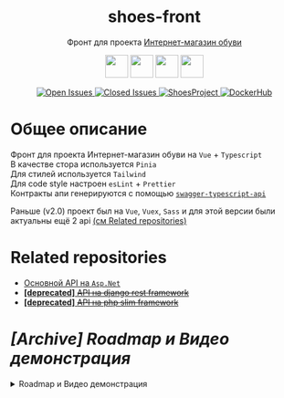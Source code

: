 <p>
    <h1 align="center">shoes-front</h1>
</p>

<p align="center">
    Фронт для проекта <a href="https://github.com/users/Skye7012/projects/3">Интернет-магазин обуви</a>
</p>

<p align="center">
  <img src="https://img.shields.io/badge/Vue-green?style=flat-square"
      height="40">
  <img src="https://img.shields.io/static/v1?label=&message=Pinia&style=flat-square&color=yellow"
      height="40">
  <img src="https://img.shields.io/static/v1?label=&message=Typescript&style=flat-square&color=1A5276"
      height="40">
  <img src="https://img.shields.io/static/v1?label=&message=Tailwind&style=flat-square&color=blue"
      height="40">
</p>

<div align="center">
  <a href="https://github.com/Skye7012/shoes-front/issues">
      <img src="https://img.shields.io/github/issues-raw/Skye7012/shoes-front" alt="Open Issues"/>
  </a>
  <a href="https://github.com/Skye7012/shoes-front/issues?q=is%3Aissue+is%3Aclosed">
      <img src="https://img.shields.io/github/issues-closed-raw/Skye7012/shoes-front" alt="Closed Issues"/>
  </a>
  <a href="https://github.com/users/Skye7012/projects/3">
      <img src="https://img.shields.io/badge/ShoesProject-gray?logo=github" alt="ShoesProject"/>
  </a>
  <a href="https://hub.docker.com/r/skye7012/shoes-front">
      <img src="https://img.shields.io/static/v1?label=&message=skye7012&#47;shoes-front&color=gray&logo=docker" alt="DockerHub"/>
  </a>
</div>

# Общее описание

Фронт для проекта Интернет-магазин обуви на `Vue` + `Typescript`  
В качестве стора используется `Pinia`  
Для стилей используется `Tailwind`  
Для code style настроен `esLint` + `Prettier`  
Контракты апи генерируются с помощью [`swagger-typescript-api`](https://github.com/acacode/swagger-typescript-api)  

Раньше (v2.0) проект был на `Vue`, `Vuex`, `Sass` и для этой версии были актуальны ещё 2 api [(см Related repositories)](#related-repositories)  

# Related repositories

- [Основной API на `Asp.Net`](https://github.com/Skye7012/ShoesApi)
- [**[deprecated]** ~~API на django rest framework~~](https://github.com/Skye7012/shoes-django-api)
- [**[deprecated]** ~~API на php slim framework~~](https://github.com/Skye7012/shoes-api-slim)

# *[Archive] Roadmap и Видео демонстрация*

<details><summary> Roadmap и Видео демонстрация</summary>

## Project roadmap
https://user-images.githubusercontent.com/86796337/212557182-585bd91e-7acc-427d-bcf6-12c12cfadf95.mp4

<br>
<br>

## Демонстрация
https://user-images.githubusercontent.com/86796337/212557068-d4bf41b9-f391-47ef-ad0c-ea0a77842a8b.mp4

</details>
